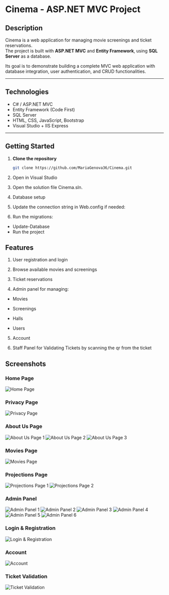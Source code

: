 # Cinema - ASP.NET MVC Project

## Description
Cinema is a web application for managing movie screenings and ticket reservations.  
The project is built with **ASP.NET MVC** and **Entity Framework**, using **SQL Server** as a database.  

Its goal is to demonstrate building a complete MVC web application with database integration, user authentication, and CRUD functionalities.

---

## Technologies
- C# / ASP.NET MVC
- Entity Framework (Code First)
- SQL Server
- HTML, CSS, JavaScript, Bootstrap
- Visual Studio + IIS Express

---

## Getting Started

1. **Clone the repository**
   ```bash
   git clone https://github.com/MariaGenova36/Cinema.git
   
2. Open in Visual Studio

3. Open the solution file Cinema.sln.

4. Database setup

5. Update the connection string in Web.config if needed:

<connectionStrings>
  <add name="DefaultConnection" 
       connectionString="Data Source=.\SQLEXPRESS;Initial Catalog=CinemaDB;Integrated Security=True" 
       providerName="System.Data.SqlClient" />
</connectionStrings>
    
6. Run the migrations:

- Update-Database
- Run the project

## Features
1. User registration and login

2. Browse available movies and screenings

3. Ticket reservations

4. Admin panel for managing:

- Movies

- Screenings

- Halls

- Users

5. Account

6. Staff Panel for Validating Tickets by scanning the qr from the ticket
   
## Screenshots

### Home Page
![Home Page](/Cinema/screenshots/Screenshot_2025-09-29_081834.png)

### Privacy Page
![Privacy Page](/Cinema/screenshots/Screenshot_2025-09-29_081922.png)

### About Us Page
![About Us Page 1](/Cinema/screenshots/Screenshot_2025-09-29_081946.png)
![About Us Page 2](/Cinema/screenshots/Screenshot_2025-09-29_081959.png)
![About Us Page 3](/Cinema/screenshots/Screenshot_2025-09-29_082015.png)

### Movies Page
![Movies Page](/Cinema/screenshots/Screenshot_2025-09-29_082041.png)

### Projections Page
![Projections Page 1](/Cinema/screenshots/Screenshot_2025-09-29_082058.png)
![Projections Page 2](/Cinema/screenshots/Screenshot_2025-09-29_082122.png)

### Admin Panel

![Admin Panel 1](/Cinema/screenshots/Screenshot_2025-09-29_082146.png)
![Admin Panel 2](/Cinema/screenshots/Screenshot_2025-09-29_082212.png)
![Admin Panel 3](/Cinema/screenshots/Screenshot_2025-09-29_082224.png)
![Admin Panel 4](/Cinema/screenshots/Screenshot_2025-09-29_082247.png)
![Admin Panel 5](/Cinema/screenshots/Screenshot_2025-09-29_082310.png)
![Admin Panel 6](/Cinema/screenshots/Screenshot_2025-09-29_082355.png)

### Login & Registration

![Login & Registration](/Cinema/screenshots/Screenshot_2025-09-29_082422.png)

### Account

![Account](/Cinema/screenshots/Screenshot_2025-09-29_082452.png)

### Ticket Validation

![Ticket Validation](/Cinema/screenshots/Screenshot_2025-09-29_082530.png)
